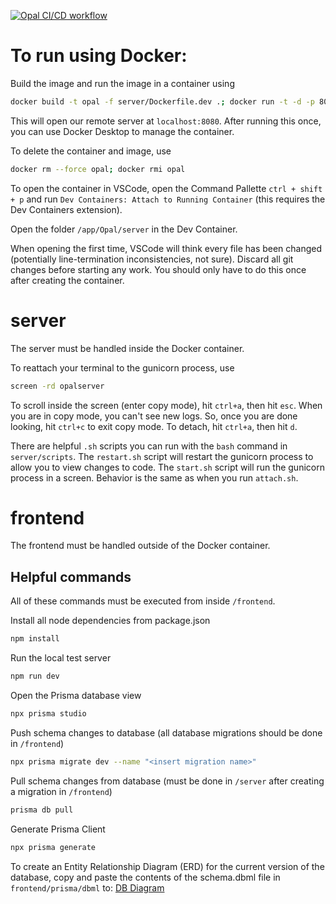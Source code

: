 [![Opal CI/CD workflow](https://github.com/aomlomics/opal/actions/workflows/testAndDeploy.yml/badge.svg)](https://github.com/aomlomics/opal/actions/workflows/testAndDeploy.yml)

# To run using Docker:

Build the image and run the image in a container using

```bash
docker build -t opal -f server/Dockerfile.dev .; docker run -t -d -p 8080:8080 --name opal opal
```

This will open our remote server at `localhost:8080`. After running this once, you can use Docker Desktop to manage the container.

To delete the container and image, use

```bash
docker rm --force opal; docker rmi opal
```

To open the container in VSCode, open the Command Pallette `ctrl + shift + p` and run `Dev Containers: Attach to Running Container` (this requires the Dev Containers extension).

Open the folder `/app/Opal/server` in the Dev Container.

When opening the first time, VSCode will think every file has been changed (potentially line-termination inconsistencies, not sure). Discard all git changes before starting any work. You should only have to do this once after creating the container.

# server

The server must be handled inside the Docker container.

To reattach your terminal to the gunicorn process, use

```bash
screen -rd opalserver
```

To scroll inside the screen (enter copy mode), hit `ctrl+a`, then hit `esc`. When you are in copy mode, you can't see new logs. So, once you are done looking, hit `ctrl+c` to exit copy mode. To detach, hit `ctrl+a`, then hit `d`.

There are helpful `.sh` scripts you can run with the `bash` command in `server/scripts`.
The `restart.sh` script will restart the gunicorn process to allow you to view changes to code.
The `start.sh` script will run the gunicorn process in a screen. Behavior is the same as when you run `attach.sh`.

# frontend

The frontend must be handled outside of the Docker container.

## Helpful commands

All of these commands must be executed from inside `/frontend`.

Install all node dependencies from package.json

```bash
npm install
```

Run the local test server

```bash
npm run dev
```

Open the Prisma database view

```bash
npx prisma studio
```

Push schema changes to database (all database migrations should be done in `/frontend`)

```bash
npx prisma migrate dev --name "<insert migration name>"
```

Pull schema changes from database (must be done in `/server` after creating a migration in `/frontend`)

```bash
prisma db pull
```

Generate Prisma Client

```bash
npx prisma generate
```

To create an Entity Relationship Diagram (ERD) for the current version of the database, copy and paste the contents of the schema.dbml file in `frontend/prisma/dbml` to: [DB Diagram](https://dbdiagram.io/d)
